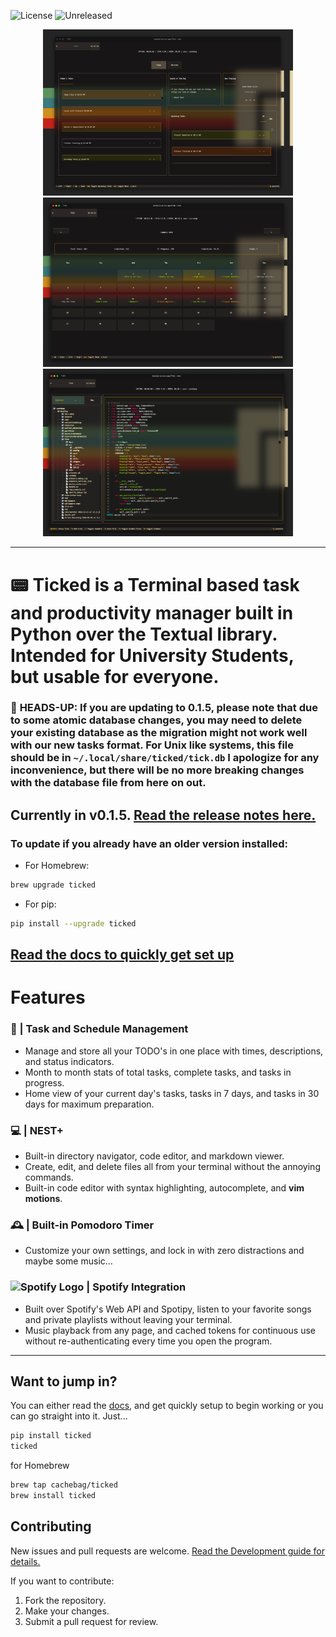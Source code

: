 ![License](https://img.shields.io/badge/license-MIT-blue)
![Unreleased](https://img.shields.io/badge/beta-pre%20release-blue)


<div align="center">
  <img src="images/ss1.png" alt="Screenshot 1" width="400">
  <img src="images/ss2.png" alt="Screenshot 2" width="400">
  <img src="images/ss3.png" alt="Screenshot 3" width="400">
</div>





--- 
# 📟 **Ticked** is a Terminal based task and productivity manager built in Python over the Textual library. Intended for University Students, but usable for everyone. 


### 🔴 **HEADS-UP**: If you are updating to 0.1.5, please note that due to some atomic database changes, you may need to delete your existing database as the migration might not work well with our new tasks format. For Unix like systems, this file should be in `~/.local/share/ticked/tick.db` I apologize for any inconvenience, but there will be no more breaking changes with the database file from here on out. 
## Currently in v0.1.5. [Read the release notes here.](https://github.com/cachebag/Ticked/releases/tag/v0.1.5)
### To update if you already have an older version installed:
  - For Homebrew:
```bash
brew upgrade ticked
```
  - For pip:
```bash
pip install --upgrade ticked
```

## [Read the docs to quickly get set up](https://cachebag.github.io/Ticked/#introduction)
#  **Features**

### 📝 | **Task and Schedule Management**
- Manage and store all your TODO's in one place with times, descriptions, and status indicators.  
- Month to month stats of total tasks, complete tasks, and tasks in progress.
- Home view of your current day's tasks, tasks in 7 days, and tasks in 30 days for maximum preparation.  


### 💻 | **NEST+**
- Built-in directory navigator, code editor, and markdown viewer.  
- Create, edit, and delete files all from your terminal without the annoying commands.  
- Built-in code editor with syntax highlighting, autocomplete, and **vim motions**.  


### 🕰️ | **Built-in Pomodoro Timer**
- Customize your own settings, and lock in with zero distractions and maybe some music...  


### <img src="https://upload.wikimedia.org/wikipedia/commons/1/19/Spotify_logo_without_text.svg" alt="Spotify Logo" width="20" /> | **Spotify Integration**
- Built over Spotify's Web API and Spotipy, listen to your favorite songs and private playlists without leaving your terminal.  
- Music playback from any page, and cached tokens for continuous use without re-authenticating every time you open the program.  

---

## Want to jump in?
You can either read the [docs](https://cachebag.github.io/Ticked/), and get quickly setup to begin working or you can go straight into it. Just...
```bash
pip install ticked
ticked
```
for Homebrew
```bash
brew tap cachebag/ticked
brew install ticked
```


## Contributing

New issues and pull requests are welcome. [Read the Development guide for details.](https://cachebag.github.io/Ticked/#dev)

If you want to contribute:
1. Fork the repository.
2. Make your changes.
3. Submit a pull request for review.

